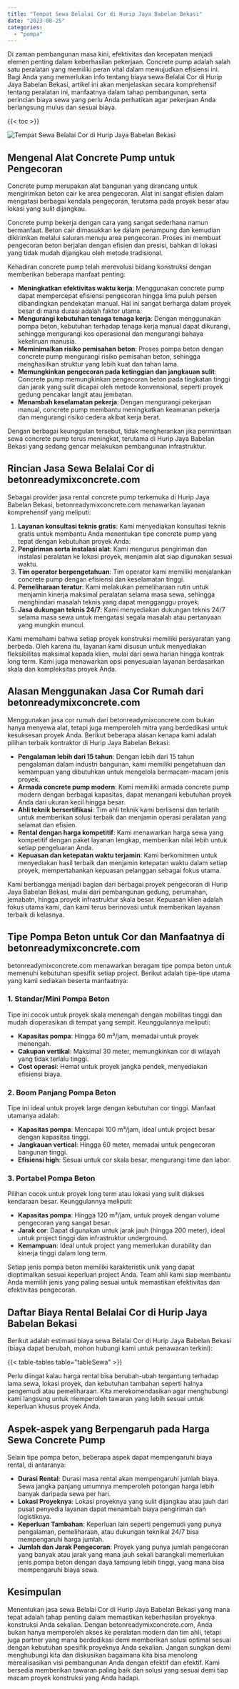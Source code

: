 ```yaml
---
title: "Tempat Sewa Belalai Cor di Hurip Jaya Babelan Bekasi"
date: "2023-08-25"
categories: 
  - "pompa"
---
```


Di zaman pembangunan masa kini, efektivitas dan kecepatan menjadi elemen penting dalam keberhasilan pekerjaan. Concrete pump adalah salah satu peralatan yang memiliki peran vital dalam mewujudkan efisiensi ini. Bagi Anda yang memerlukan info tentang biaya sewa Belalai Cor di Hurip Jaya Babelan Bekasi, artikel ini akan menjelaskan secara komprehensif tentang peralatan ini, manfaatnya dalam tahap pembangunan, serta perincian biaya sewa yang perlu Anda perhatikan agar pekerjaan Anda berlangsung mulus dan sesuai biaya.

{{< toc >}}

![Tempat Sewa Belalai Cor di Hurip Jaya Babelan Bekasi](https://betoncor8.github.io/pump/concrete-pump%20(28).png)

## Mengenal Alat Concrete Pump untuk Pengecoran

Concrete pump merupakan alat bangunan yang dirancang untuk mengirimkan beton cair ke area pengecoran. Alat ini sangat efisien dalam mengatasi berbagai kendala pengecoran, terutama pada proyek besar atau lokasi yang sulit dijangkau.

Concrete pump bekerja dengan cara yang sangat sederhana namun bermanfaat. Beton cair dimasukkan ke dalam penampung dan kemudian dikirimkan melalui saluran menuju area pengecoran. Proses ini membuat pengecoran beton berjalan dengan efisien dan presisi, bahkan di lokasi yang tidak mudah dijangkau oleh metode tradisional.

Kehadiran concrete pump telah merevolusi bidang konstruksi dengan memberikan beberapa manfaat penting:

- **Meningkatkan efektivitas waktu kerja**: Menggunakan concrete pump dapat mempercepat efisiensi pengecoran hingga lima puluh persen dibandingkan pendekatan manual. Hal ini sangat berharga dalam proyek besar di mana durasi adalah faktor utama.
- **Mengurangi kebutuhan tenaga tenaga kerja**: Dengan menggunakan pompa beton, kebutuhan terhadap tenaga kerja manual dapat dikurangi, sehingga mengurangi kos operasional dan mengurangi bahaya kekeliruan manusia.
- **Meminimalkan risiko pemisahan beton**: Proses pompa beton dengan concrete pump mengurangi risiko pemisahan beton, sehingga menghasilkan struktur yang lebih kuat dan tahan lama.
- **Memungkinkan pengecoran pada ketinggian dan jangkauan sulit**: Concrete pump memungkinkan pengecoran beton pada tingkatan tinggi dan jarak yang sulit dicapai oleh metode konvensional, seperti proyek gedung pencakar langit atau jembatan.
- **Menambah keselamatan pekerja**: Dengan mengurangi pekerjaan manual, concrete pump membantu meningkatkan keamanan pekerja dan mengurangi risiko cedera akibat kerja berat.

Dengan berbagai keunggulan tersebut, tidak mengherankan jika permintaan sewa concrete pump terus meningkat, terutama di Hurip Jaya Babelan Bekasi yang sedang gencar melakukan pembangunan infrastruktur.

## Rincian Jasa Sewa Belalai Cor di betonreadymixconcrete.com

Sebagai provider jasa rental concrete pump terkemuka di Hurip Jaya Babelan Bekasi, betonreadymixconcrete.com menawarkan layanan komprehensif yang meliputi:

1. **Layanan konsultasi teknis gratis**: Kami menyediakan konsultasi teknis gratis untuk membantu Anda menentukan tipe concrete pump yang tepat dengan kebutuhan proyek Anda.
2. **Pengiriman serta instalasi alat**: Kami mengurus pengiriman dan instalasi peralatan ke lokasi proyek, menjamin alat siap digunakan sesuai waktu.
3. **Tim operator berpengetahuan**: Tim operator kami memiliki menjalankan concrete pump dengan efisiensi dan keselamatan tinggi.
4. **Pemeliharaan teratur**: Kami melakukan pemeliharaan rutin untuk menjamin kinerja maksimal peralatan selama masa sewa, sehingga menghindari masalah teknis yang dapat mengganggu proyek.
5. **Jasa dukungan teknis 24/7**: Kami menyediakan dukungan teknis 24/7 selama masa sewa untuk mengatasi segala masalah atau pertanyaan yang mungkin muncul.

Kami memahami bahwa setiap proyek konstruksi memiliki persyaratan yang berbeda. Oleh karena itu, layanan kami disusun untuk menyediakan fleksibilitas maksimal kepada klien, mulai dari sewa harian hingga kontrak long term. Kami juga menawarkan opsi penyesuaian layanan berdasarkan skala dan kompleksitas proyek Anda.

## Alasan Menggunakan Jasa Cor Rumah dari betonreadymixconcrete.com

Menggunakan jasa cor rumah dari betonreadymixconcrete.com bukan hanya menyewa alat, tetapi juga memperoleh mitra yang berdedikasi untuk kesuksesan proyek Anda. Berikut beberapa alasan kenapa kami adalah pilihan terbaik kontraktor di Hurip Jaya Babelan Bekasi:

- **Pengalaman lebih dari 15 tahun**: Dengan lebih dari 15 tahun pengalaman dalam industri bangunan, kami memiliki pengetahuan dan kemampuan yang dibutuhkan untuk mengelola bermacam-macam jenis proyek.
- **Armada concrete pump modern**: Kami memiliki armada concrete pump modern dengan berbagai kapasitas, dapat menangani kebutuhan proyek Anda dari ukuran kecil hingga besar.
- **Ahli teknik bersertifikasi**: Tim ahli teknik kami berlisensi dan terlatih untuk memberikan solusi terbaik dan menjamin operasi peralatan yang selamat dan efisien.
- **Rental dengan harga kompetitif**: Kami menawarkan harga sewa yang kompetitif dengan paket layanan lengkap, memberikan nilai lebih untuk setiap pengeluaran Anda.
- **Kepuasan dan ketepatan waktu terjamin**: Kami berkomitmen untuk menyediakan hasil terbaik dan menjamin ketepatan waktu dalam setiap proyek, mempertahankan kepuasan pelanggan sebagai fokus utama.

Kami berbangga menjadi bagian dari berbagai proyek pengecoran di Hurip Jaya Babelan Bekasi, mulai dari pembangunan gedung, perumahan, jemabatn, hingga proyek infrastruktur skala besar. Kepuasan klien adalah fokus utama kami, dan kami terus berinovasi untuk memberikan layanan terbaik di kelasnya.

## Tipe Pompa Beton untuk Cor dan Manfaatnya di betonreadymixconcrete.com

betonreadymixconcrete.com menawarkan beragam tipe pompa beton untuk memenuhi kebutuhan spesifik setiap project. Berikut adalah tipe-tipe utama yang kami sediakan beserta manfaatnya:

### 1\. Standar/Mini Pompa Beton

Tipe ini cocok untuk proyek skala menengah dengan mobilitas tinggi dan mudah dioperasikan di tempat yang sempit. Keunggulannya meliputi:

- **Kapasitas pompa**: Hingga 60 m³/jam, memadai untuk proyek menengah.
- **Cakupan vertikal**: Maksimal 30 meter, memungkinkan cor di wilayah yang tidak terlalu tinggi.
- **Cost operasi**: Hemat untuk proyek jangka pendek, menyediakan efisiensi biaya.

### 2\. Boom Panjang Pompa Beton

Tipe ini ideal untuk proyek large dengan kebutuhan cor tinggi. Manfaat utamanya adalah:

- **Kapasitas pompa**: Mencapai 100 m³/jam, ideal untuk project besar dengan kapasitas tinggi.
- **Jangkauan vertical**: Hingga 60 meter, memadai untuk pengecoran bangunan tinggi.
- **Efisiensi high**: Sesuai untuk cor skala besar, mengurangi time dan labor.

### 3\. Portabel Pompa Beton

Pilihan cocok untuk proyek long term atau lokasi yang sulit diakses kendaraan besar. Keunggulannya meliputi:

- **Kapasitas pompa**: Hingga 120 m³/jam, untuk proyek dengan volume pengecoran yang sangat besar.
- **Jarak cor**: Dapat digunakan untuk jarak jauh (hingga 200 meter), ideal untuk project tinggi dan infrastruktur underground.
- **Kemampuan**: Ideal untuk project yang memerlukan durability dan kinerja tinggi dalam long term.

Setiap jenis pompa beton memiliki karakteristik unik yang dapat dioptimalkan sesuai keperluan project Anda. Team ahli kami siap membantu Anda memilih jenis yang paling sesuai untuk memastikan efektivitas dan efektivitas pengecoran.

## Daftar Biaya Rental Belalai Cor di Hurip Jaya Babelan Bekasi

Berikut adalah estimasi biaya sewa Belalai Cor di Hurip Jaya Babelan Bekasi (biaya dapat berubah, mohon hubungi kami untuk penawaran terkini):

{{< table-tables table="tableSewa" >}}

Perlu diingat kalau harga rental bisa berubah-ubah tergantung terhadap lama sewa, lokasi proyek, dan kebutuhan tambahan seperti halnya pengemudi atau pemeliharaan. Kita merekomendasikan agar menghubungi kami langsung untuk memperoleh tawaran yang lebih sesuai untuk keperluan khusus proyek Anda.

## Aspek-aspek yang Berpengaruh pada Harga Sewa Concrete Pump

Selain tipe pompa beton, beberapa aspek dapat mempengaruhi biaya rental, di antaranya:

- **Durasi Rental**: Durasi masa rental akan mempengaruhi jumlah biaya. Sewa jangka panjang umumnya memperoleh potongan harga lebih banyak daripada sewa per hari.
- **Lokasi Proyeknya**: Lokasi proyeknya yang sulit dijangkau atau jauh dari pusat penyedia layanan dapat menambah biaya pengiriman dan logistiknya.
- **Keperluan Tambahan**: Keperluan lain seperti pengemudi yang punya pengalaman, pemeliharaan, atau dukungan teknikal 24/7 bisa mempengaruhi harga jumlah.
- **Jumlah dan Jarak Pengecoran**: Proyek yang punya jumlah pengecoran yang banyak atau jarak yang mana jauh sekali barangkali memerlukan jenis pompa beton dengan daya tampung lebih tinggi, yang mana bisa mempengaruhi biaya sewa.

## Kesimpulan

Menentukan jasa sewa Belalai Cor di Hurip Jaya Babelan Bekasi yang mana tepat adalah tahap penting dalam memastikan keberhasilan proyeknya konstruksi Anda sekalian. Dengan betonreadymixconcrete.com, Anda bukan hanya memperoleh akses ke peralatan modern dan tim ahli, tetapi juga partner yang mana berdedikasi demi memberikan solusi optimal sesuai dengan kebutuhan spesifik proyeknya Anda sekalian. Jangan sungkan demi menghubungi kita dan diskusikan bagaimana kita bisa menolong merealisasikan visi pembangunan Anda dengan efektif dan efektif. Kami bersedia memberikan tawaran paling baik dan solusi yang sesuai demi tiap macam proyek konstruksi yang Anda hadapi.
